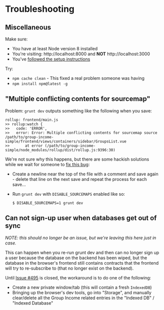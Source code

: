 # Troubleshooting

## Miscellaneous

Make sure:

- You have at least Node version 8 installed
- You're visiting: http://localhost:8000 and **NOT** http://localhost:3000
- You've [followed the setup instructions](Getting-Started-frontend.md#how-do-i-get-set-up--just-run-the-site)

Try:

- `npm cache clean` - This fixed a real problem someone was having
- `npm install npm@latest -g`

## "Multiple conflicting contents for sourcemap"

Problem: `grunt dev` outputs something like the following when you save:

```
rollup: frontend/main.js
>> rollup:watch {
>>   code: 'ERROR',
>>   error: Error: Multiple conflicting contents for sourcemap source /path/to/group-income-simple/frontend/views/containers/sidebar/GroupsList.vue
>>       at error (/path/to/group-income-simple/node_modules/rollup/dist/rollup.js:9396:30)
```

We're not sure why this happens, but there are some hackish solutions while we wait for someone to [fix this bug](https://github.com/vuejs/rollup-plugin-vue/issues/238):

- Create a newline near the top of the file with a comment and save again - delete that line on the next save and repeat the process for each save...
- Run `grunt dev` with `DISABLE_SOURCEMAPS` enabled like so:

    ```
    $ DISABLE_SOURCEMAPS=1 grunt dev
    ```

## Can not sign-up user when databases get out of sync

*NOTE: this should no longer be an issue, but we're leaving this here just in case.*

This can happen when you re-run grunt dev and then can no longer sign up a user because the database on the backend has been wiped, but the database in the browser's frontend still contains contracts that the frontend will try to re-subscribe to (that no longer exist on the backend).

Until [Issue #495](https://github.com/okTurtles/group-income-simple/issues/495) is closed, the workaround is to do one of the following:

- Create a new private window/tab (this will contain a fresh `IndexedDB`)
- Bringing up the browser's dev tools, go into "Storage", and manually clear/delete all the Group Income related entries in the "Indexed DB" / "Indexed Database"  
